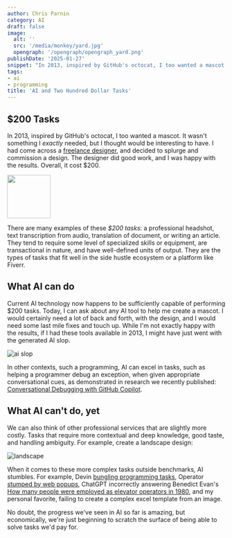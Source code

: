 ```yaml
---
author: Chris Parnin
category: AI
draft: false
image:
  alt: ''
  src: '/media/monkey/yard.jpg'
  opengraph: '/opengraph/opengraph_yard.png'
publishDate: '2025-01-27'
snippet: "In 2013, inspired by GitHub's octocat, I too wanted a mascot. It wasn't something I exactly needed, but I thought would be interesting to have..."
tags:
- ai
- programming
title: 'AI and Two Hundred Dollar Tasks'
---
```


## $200 Tasks

In 2013, inspired by GitHub's octocat, I too wanted a mascot. It wasn't something I _exactly_ needed, but I thought would be interesting to have. I had come across a [freelance designer](https://catplusmouse.com), and decided to splurge and commission a design. The designer did good work, and I was happy with the results. Overall, it cost $200.

<img src="/media/monkey/Ninlabs_Monkey_Whole.png" width="100px"/>

There are many examples of these _$200 tasks_: a professional headshot, text transcription from audio, translation of document, or writing an article. They tend to require some level of specialized skills or equipment, are transactional in nature, and have well-defined units of output. They are the types of tasks that fit well in the side hustle ecosystem or a platform like Fiverr.

## What AI can do

Current AI technology now happens to be sufficiently capable of performing $200 tasks. 
Today, I can ask about any AI tool to help me create a mascot. I would certainly need a lot of back and forth, with the design, and I would need some last mile fixes and touch up. While I'm not exactly happy with the results, if I had these tools available in 2013, I might have just went with the generated AI slop.

![ai slop](/media/monkey/AI_monkey.jpg)

In other contexts, such a programming, AI can excel in tasks, such as helping a programmer debug an exception, when given appropriate conversational cues, as demonstrated in research we recently published: [Conversational Debugging with GitHub Copilot](https://www.microsoft.com/en-us/research/publication/lets-fix-this-together-conversational-debugging-with-github-copilot/).

## What AI can't do, yet

We can also think of other professional services that are slightly more costly. Tasks that require more contextual and deep knowledge, good taste, and handling ambiguity. For example, create a landscape design:

![landscape](/media/monkey/yard.jpg)

When it comes to these more complex tasks outside benchmarks, AI stumbles. For example, Devin [bungling programming tasks](https://futurism.com/first-ai-software-engineer-devin-bungling-tasks), Operator [stumped by web popups](https://www.reddit.com/r/ChatGPTPro/comments/1i8jln3/i_am_among_the_first_people_to_gain_access_to/), ChatGPT incorrectly answering Benedict Evan's [How many people were employed as elevator operators in 1980](https://www.ben-evans.com/benedictevans/2025/1/the-problem-with-better-models), and my personal favorite, failing to create a complex excel template from an image.

No doubt, the progress we've seen in AI so far is amazing, but economically, we're just beginning to scratch the surface of being able to solve tasks we'd pay for.
